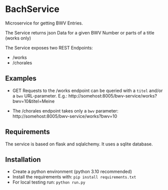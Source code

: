 # BachService
Microservice for getting BWV Entries.

The Service returns json Data for a given BWV Number or parts of a title (works only)

The Service exposes two REST Endpoints:
- /works
- /chorales

## Examples
- GET Requests to the /works endpoint can be queried with a ```titel``` and/or a ```bwv``` URL-parameter. E.g.: http://somehost:8005/bwv-service/works?bwv=10&titel=Meine

- The /chorales endpoint takes only a ```bwv``` parameter: http://somehost:8005/bwv-service/works?bwv=10

## Requirements
The service is based on flask and sqlalchemy. It uses a sqlite database.

## Installation
- Create a python environment (python 3.10 recommended)
- Install the requirements with: ```pip install requirements.txt```
- For local testing run: ```python run.py```